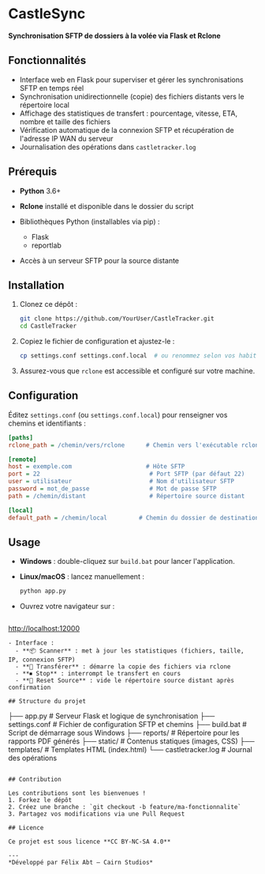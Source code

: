 # CastleSync

**Synchronisation SFTP de dossiers à la volée via Flask et Rclone**

## Fonctionnalités

* Interface web en Flask pour superviser et gérer les synchronisations SFTP en temps réel
* Synchronisation unidirectionnelle (copie) des fichiers distants vers le répertoire local
* Affichage des statistiques de transfert : pourcentage, vitesse, ETA, nombre et taille des fichiers
* Vérification automatique de la connexion SFTP et récupération de l'adresse IP WAN du serveur
* Journalisation des opérations dans `castletracker.log`

## Prérequis

* **Python** 3.6+
* **Rclone** installé et disponible dans le dossier du script
* Bibliothèques Python (installables via pip) :

  * Flask
  * reportlab
* Accès à un serveur SFTP pour la source distante

## Installation

1. Clonez ce dépôt :

   ```bash
   git clone https://github.com/YourUser/CastleTracker.git
   cd CastleTracker
   ```
2. Copiez le fichier de configuration et ajustez-le :

   ```bash
   cp settings.conf settings.conf.local  # ou renommez selon vos habitudes
   ```
3. Assurez-vous que `rclone` est accessible et configuré sur votre machine.

## Configuration

Éditez `settings.conf` (ou `settings.conf.local`) pour renseigner vos chemins et identifiants :

```ini
[paths]
rclone_path = /chemin/vers/rclone      # Chemin vers l'exécutable rclone

[remote]
host = exemple.com                     # Hôte SFTP
port = 22                               # Port SFTP (par défaut 22)
user = utilisateur                      # Nom d'utilisateur SFTP
password = mot_de_passe                 # Mot de passe SFTP
path = /chemin/distant                  # Répertoire source distant

[local]
default_path = /chemin/local         # Chemin du dossier de destination local
```

## Usage

* **Windows** : double-cliquez sur `build.bat` pour lancer l'application.
* **Linux/macOS** : lancez manuellement :

  ```bash
  python app.py
  ```
* Ouvrez votre navigateur sur :

  ```
  ```

[http://localhost:12000](http://localhost:12000)

```
- Interface :
  - **📦 Scanner** : met à jour les statistiques (fichiers, taille, IP, connexion SFTP)  
  - **🚀 Transférer** : démarre la copie des fichiers via rclone  
  - **⏹ Stop** : interrompt le transfert en cours  
  - **🔄 Reset Source** : vide le répertoire source distant après confirmation  

## Structure du projet

```

├── app.py             # Serveur Flask et logique de synchronisation
├── settings.conf      # Fichier de configuration SFTP et chemins
├── build.bat          # Script de démarrage sous Windows
├── reports/           # Répertoire pour les rapports PDF générés
├── static/            # Contenus statiques (images, CSS)
├── templates/         # Templates HTML (index.html)
└── castletracker.log  # Journal des opérations

```

## Contribution

Les contributions sont les bienvenues !  
1. Forkez le dépôt  
2. Créez une branche : `git checkout -b feature/ma-fonctionnalite`  
3. Partagez vos modifications via une Pull Request  

## Licence

Ce projet est sous licence **CC BY-NC-SA 4.0**  

---  
*Développé par Félix Abt – Cairn Studios*

```

